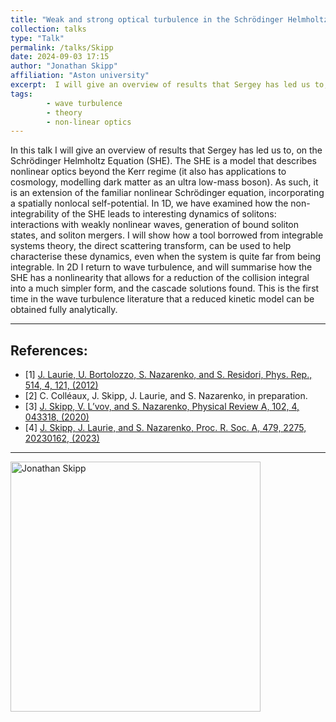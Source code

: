 ```yaml
---
title: "Weak and strong optical turbulence in the Schrödinger Helmholtz Equation"
collection: talks
type: "Talk"
permalink: /talks/Skipp
date: 2024-09-03 17:15
author: "Jonathan Skipp" 
affiliation: "Aston university"
excerpt:  I will give an overview of results that Sergey has led us to, on the Schrödinger Helmholtz Equation.  
tags: 
        - wave turbulence
        - theory
        - non-linear optics
---
```


In this talk I will give an overview of results that Sergey has led us to, on the Schrödinger Helmholtz Equation (SHE). The SHE is a model that describes nonlinear optics beyond the Kerr regime (it also has applications to cosmology, modelling dark matter as an ultra low-mass boson). As such, it is an extension of the familiar nonlinear Schrödinger equation, incorporating a spatially nonlocal self-potential. 
In 1D, we have examined how the non-integrability of the SHE leads to interesting dynamics of solitons: interactions with weakly nonlinear waves, generation of bound soliton states, and soliton mergers. I will show how a tool borrowed from integrable systems theory, the direct scattering transform, can be used to help characterise these dynamics, even when the system is quite far from being integrable. 
In 2D I return to wave turbulence, and will summarise how the SHE has a nonlinearity that allows for a reduction of the collision integral into a much simpler form, and the cascade solutions found. This is the first time in the wave turbulence literature that a reduced kinetic model can be obtained fully analytically. 

--- 

## References:

- [1] [J. Laurie, U. Bortolozzo, S. Nazarenko, and S. Residori, Phys. Rep., 514, 4, 121, (2012)](https://www.sciencedirect.com/science/article/pii/S0370157312000130?casa_token=ltwo4r3sR5kAAAAA:Gxyfjr1n-u0r9n1hoCmcnBoAtAiNvOMMsg-v7UWij5bhSenNM_glFdzHJusGndjKQ0dN8unqAw) 
- [2] C. Colléaux, J. Skipp, J. Laurie, and S. Nazarenko, in preparation.
- [3] [J. Skipp, V. L’vov, and S. Nazarenko, Physical Review A, 102, 4, 043318, (2020)](https://journals.aps.org/pra/pdf/10.1103/PhysRevA.102.043318?casa_token=pa_uFb3msS4AAAAA%3ATRjBPXPdV3eFrmRdMEYuLVeMNkeeb5--veJFtXp4iZDgC2m7vckAwmtyaKzI62JjIGf2PJjHeHlGQg)
- [4] [J. Skipp, J. Laurie, and S. Nazarenko, Proc. R. Soc. A, 479, 2275, 20230162, (2023)](https://royalsocietypublishing.org/doi/pdf/10.1098/rspa.2023.0162)


---

<img src="{{ site.baseurl }}/images/pic_Skipp.jpg" alt="Jonathan Skipp" style="height: 400px" > 
